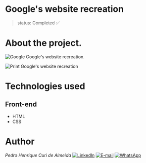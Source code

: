 # Google's website recreation
>status: Completed ✅

# About the project.
![Google](https://img.shields.io/badge/Google-4285F4?style=for-the-badge&logo=Google&logoColor=white) Google's website recreation.

![Print Google's website recreation](https://github.com/PedroCuri88/Google---Website/assets/174622769/d2d830f1-d402-41c3-9869-128efd29ff65)

# Technologies used
## Front-end
- HTML
- CSS

# Author
*Pedro Henrique Curi de Almeida* [![LinkedIn](https://img.shields.io/badge/LinkedIn-0077B5?style=for-the-badge&logo=linkedin&logoColor=white)](https://www.linkedin.com/in/pedrocuri/) [![E-mail](https://img.shields.io/badge/Gmail-D14836?style=for-the-badge&logo=gmail&logoColor=white)](mailto:pedrohenriqueafa@gmail.com) [![WhatsApp](https://img.shields.io/badge/WhatsApp-25D366?style=for-the-badge&logo=whatsapp&logoColor=white)](https://wa.me/+5521982696426?text=Ol%C3%A1%2FHi%2FHola%2FHallo%2F%E4%BD%A0%E5%A5%BD%2FBonjour)
